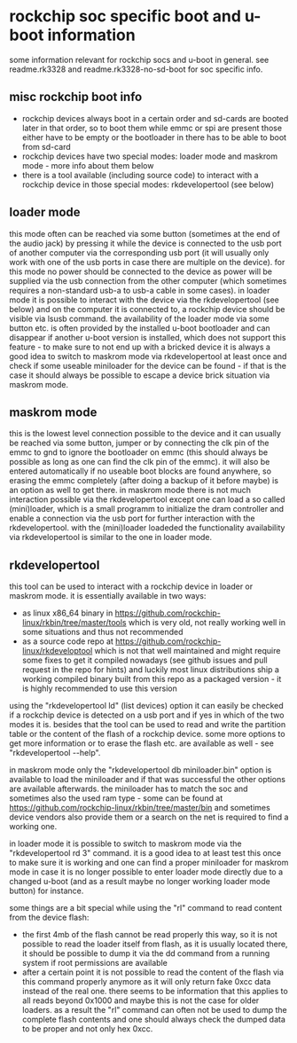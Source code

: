 # rockchip soc specific boot and u-boot information

some information relevant for rockchip socs and u-boot in general. see
readme.rk3328 and readme.rk3328-no-sd-boot for soc specific info.

## misc rockchip boot info

- rockchip devices always boot in a certain order and sd-cards are booted later
  in that order, so to boot them while emmc or spi are present those either
have to be empty or the bootloader in there has to be able to boot from sd-card
- rockchip devices have two special modes: loader mode and maskrom mode - more
  info about them below
- there is a tool available (including source code) to interact with a rockchip
  device in those special modes: rkdevelopertool (see below)

## loader mode

this mode often can be reached via some button (sometimes at the end of the
audio jack) by pressing it while the device is connected to the usb port of
another computer via the corresponding usb port (it will usually only work with
one of the usb ports in case there are multiple on the device). for this mode
no power should be connected to the device as power will be supplied via the
usb connection from the other computer (which sometimes requires a non-standard
usb-a to usb-a cable in some cases). in loader mode it is possible to interact
with the device via the rkdevelopertool (see below) and on the computer it is
connected to, a rockchip device should be visible via lsusb command. the
availability of the loader mode via some button etc. is often provided by the
installed u-boot bootloader and can disappear if another u-boot version is
installed, which does not support this feature - to make sure to not end up
with a bricked device it is always a good idea to switch to maskrom mode via
rkdevelopertool at least once and check if some useable miniloader for the
device can be found - if that is the case it should always be possible to
escape a device brick situation via maskrom mode.

## maskrom mode

this is the lowest level connection possible to the device and it can usually
be reached via some button, jumper or by connecting the clk pin of the emmc to
gnd to ignore the bootloader on emmc (this should always be possible as long as
one can find the clk pin of the emmc). it will also be entered automatically if
no useable boot blocks are found anywhere, so erasing the emmc completely
(after doing a backup of it before maybe) is an option as well to get there. in
maskrom mode there is not much interaction possible via the rkdevelopertool
except one can load a so called (mini)loader, which is a small programm to
initialize the dram controller and enable a connection via the usb port for
further interaction with the rkdevelopertool. with the (mini)loader loadeded
the functionality availability via rkdevelopertool is similar to the one in
loader mode.

## rkdevelopertool

this tool can be used to interact with a rockchip device in loader or maskrom
mode. it is essentially available in two ways:

- as linux x86_64 binary in
  https://github.com/rockchip-linux/rkbin/tree/master/tools which is very old,
not really working well in some situations and thus not recommended
- as a source code repo at https://github.com/rockchip-linux/rkdeveloptool
  which is not that well maintained and might require some fixes to get it
compiled nowadays (see github issues and pull request in the repo for hints)
and luckily most linux distributions ship a working compiled binary built from
this repo as a packaged version - it is highly recommended to use this version

using the "rkdevelopertool ld" (list devices) option it can easily be checked
if a rockchip device is detected on a usb port and if yes in which of the two
modes it is. besides that the tool can be used to read and write the partition
table or the content of the flash of a rockchip device. some more options to
get more information or to erase the flash etc. are available as well - see
"rkdevelopertool --help".

in maskrom mode only the "rkdevelopertool db miniloader.bin" option is
available to load the miniloader and if that was successful the other options
are available afterwards. the miniloader has to match the soc and sometimes
also the used ram type - some can be found at
https://github.com/rockchip-linux/rkbin/tree/master/bin and sometimes device
vendors also provide them or a search on the net is required to find a working
one.

in loader mode it is possible to switch to maskrom mode via the
"rkdevelopertool rd 3" command. it is a good idea to at least test this once to
make sure it is working and one can find a proper miniloader for maskrom mode
in case it is no longer possible to enter loader mode directly due to a changed
u-boot (and as a result maybe no longer working loader mode button) for
instance.

some things are a bit special while using the "rl" command to read content from
the device flash:
- the first 4mb of the flash cannot be read properly this way, so it is not
  possible to read the loader itself from flash, as it is usually located
there, it should be possible to dump it via the dd command from a running
system if root permissions are available
- after a certain point it is not possible to read the content of the flash via
  this command properly anymore as it will only return fake 0xcc data instead
of the real one. there seems to be information that this applies to all reads
beyond 0x1000 and maybe this is not the case for older loaders. as a result the
"rl" command can often not be used to dump the complete flash contents and one
should always check the dumped data to be proper and not only hex 0xcc.
